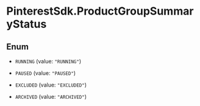 # PinterestSdk.ProductGroupSummaryStatus

## Enum


* `RUNNING` (value: `"RUNNING"`)

* `PAUSED` (value: `"PAUSED"`)

* `EXCLUDED` (value: `"EXCLUDED"`)

* `ARCHIVED` (value: `"ARCHIVED"`)


